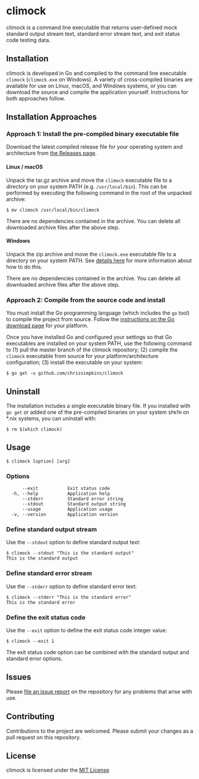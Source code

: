 # climock


climock is a command line executable that returns user-defined mock standard output stream text, standard error stream text, and exit status code testing data.

## Installation

climock is developed in Go and compiled to the command line executable `climock` (`climock.exe` on Windows). A variety of cross-compiled binaries are available for use on Linux, macOS, and Windows systems, or you can download the source and compile the application yourself. Instructions for both approaches follow.

## Installation Approaches

### Approach 1: Install the pre-compiled binary executable file

Download the latest compiled release file for your operating system and architecture from [the Releases page](https://github.com/chrissimpkins/climock/releases/latest).

#### Linux / macOS

Unpack the tar.gz archive and move the `climock` executable file to a directory on your system PATH (e.g. `/usr/local/bin`).  This can be performed by executing the following command in the root of the unpacked archive:

```
$ mv climock /usr/local/bin/climock
```

There are no dependencies contained in the archive.  You can delete all downloaded archive files after the above step.

#### Windows

Unpack the zip archive and move the `climock.exe` executable file to a directory on your system PATH. See [details here](https://stackoverflow.com/questions/4822400/register-an-exe-so-you-can-run-it-from-any-command-line-in-windows) for more information about how to do this.

There are no dependencies contained in the archive.  You can delete all downloaded archive files after the above step.

### Approach 2: Compile from the source code and install

You must install the Go programming language (which includes the `go` tool) to compile the project from source.  Follow the [instructions on the Go download page](https://golang.org/dl/) for your platform. 

Once you have installed Go and configured your settings so that Go executables are installed on your system PATH, use the following command to (1) pull the master branch of the climock repository; (2) compile the `climock` executable from source for your platform/architecture configuration; (3) install the executable on your system:

```
$ go get -u github.com/chrissimpkins/climock
```

## Uninstall

The installation includes a single executable binary file.  If you installed with `go get` or added one of the pre-compiled binaries on your system `$PATH` on *.nix systems, you can uninstall with:

```
$ rm $(which climock)
```

## Usage

```
$ climock [option] [arg]
```

### Options

```
      --exit           Exit status code
  -h, --help           Application help
      --stderr         Standard error string
      --stdout         Standard output string
      --usage          Application usage
  -v, --version        Application version
```

### Define standard output stream

Use the `--stdout` option to define standard output text:

```
$ climock --stdout "This is the standard output"
This is the standard output
```

### Define standard error stream

Use the `--stderr` option to define standard error text:

```
$ climock --stderr "This is the standard error"
This is the standard error
```

### Define the exit status code

Use the `--exit` option to define the exit status code integer value:

```
$ climock --exit 1
```
The exit status code option can be combined with the standard output and standard error options.

## Issues

Please [file an issue report](https://github.com/chrissimpkins/climock/issues/new) on the repository for any problems that arise with use.

## Contributing

Contributions to the project are welcomed. Please submit your changes as a pull request on this repository.

## License

climock is licensed under the [MIT License](LICENSE)